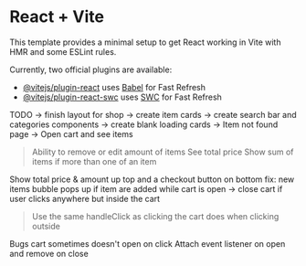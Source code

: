 # React + Vite

This template provides a minimal setup to get React working in Vite with HMR and some ESLint rules.

Currently, two official plugins are available:

- [@vitejs/plugin-react](https://github.com/vitejs/vite-plugin-react/blob/main/packages/plugin-react/README.md) uses [Babel](https://babeljs.io/) for Fast Refresh
- [@vitejs/plugin-react-swc](https://github.com/vitejs/vite-plugin-react-swc) uses [SWC](https://swc.rs/) for Fast Refresh


TODO
-> finish layout for shop
-> create item cards
-> create search bar and categories components
-> create blank loading cards
-> Item not found page
-> Open cart and see items
 > Ability to remove or edit amount of items
 > See total price
 > Show sum of items if more than one of an item


Show total price & amount up top and a checkout button on bottom
fix: new items bubble pops up if item are added while cart is open
-> close cart if user clicks anywhere but inside the cart
 > Use the same handleClick as clicking the cart does when clicking outside


Bugs
cart sometimes doesn't open on click
Attach event listener on open and remove on close